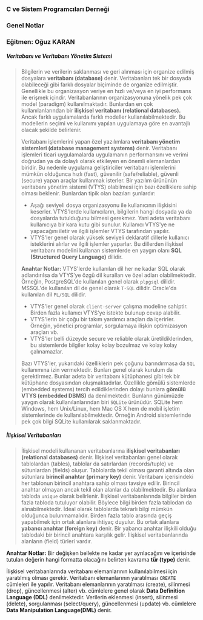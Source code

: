 ### C ve Sistem Programcıları Derneği
### Genel Notlar
### Eğitmen: Oğuz KARAN

##### Veritabanı ve Veritabanı Yönetim Sistemi

>Bilgilerin ve verilerin saklanması ve geri alınması için organize edilmiş dosyalara **veritabanı (database)** denir. Veritabanları tek bir dosyada olabileceği gibi farklı dosyalar biçiminde de organize edilmiştir. Genellikle bu organizasyon veriye en hızlı ve/veya en iyi performans ile erişmek içindir. Veritabanlarının organizasyonuna yönelik pek çok model (paradigm) kullanılmaktadır. Bunlardan en çok kullanılanlarından bir **ilişkisel veritabanı (relational databases).** Ancak farklı uygulamalarda farklı modeller kullanılabilmektedir. Bu modellerin seçimi ve kullanımı yapılan uygulamaya göre en avantajlı olacak şekilde belirlenir. 
>
>Veritabanı işlemlerini yapan özel yazılımlara **veritabanı yönetim sistemleri (database management systems)** denir. Veritabanı işlemleri ticari uygulamalarda uygulamanın performansını ve verimi doğrudan ya da dolaylı olarak etkileyen en önemli elemanlardan biridir. Bu nedenle uygulama geliştiriciler veritabanı işlemlerini mümkün olduğunca hızlı (fast), güvenilir (safe/reliable), güvenli (secure) yapan araçlar kullanmak isterler. Bir yazılım ürününün veritabanı yönetim sistemi (VTYS) olabilmesi için bazı özelliklere sahip olması beklenir. Bunlardan tipik olan bazıları şunlardır:
>
>- Aşağı seviyeli dosya organizasyonu ile kullanıcının ilişkisini keserler. VTYS'lerde kullanıcıların, bilgilerin hangi dosyada ya da dosyalarda tutulduğunu bilmesi gerekmez. Yani adeta veritabanı kullanıcıya bir kara kutu gibi sunulur. Kullanıcı VTYS'ye ne yapacağını iletir ve ilgili işlemler VTYS tarafından yapılır. 
>- VTYS'ler genel olarak yüksek seviyeli deklaratif dillerle kullanıcı isteklerini alırlar ve ilgili işlemler yaparlar. Bu dillerden ilişkisel veritabanı modelini kullanan sistemlerde en yaygın olanı **SQL (Structured Query Language)** dilidir. 
>
>**Anahtar Notlar:** VTYS'lerde kullanılan dil her ne kadar SQL olarak adlandırılsa da VTYS'ye özgü dil kuralları ve özel adları olabilmektedir. Örneğin, PostgreSQL'de kullanılan genel olarak `plpgsql` dilidir. MSSQL'de kullanılan dil de genel olarak `T-SQL` dilidir. Oracle'da kullanılan dil `PL/SQL` dilidir. 
>
>- VTYS'ler genel olarak `client-server` çalışma modeline sahiptir. Birden fazla kullanıcı VTYS'ye istekte bulunup cevap alabilir. 
>- VTYS'lerin bir çoğu bir takım yardımcı araçları da içerirler. Örneğin, yönetici programlar, sorgulamaya ilişkin optimizasyon araçları vb. 
>- VTYS'ler belli düzeyde secure ve reliable olarak üretildiklerinden, bu sistemlerde bilgiler kolay kolay bozulmaz ve kolay kolay çalınamazlar. 
>
>Bazı VTYS'ler, yukarıdaki özelliklerin pek çoğunu barındırmasa da `SQL` kullanımına izin vermektedir. Bunları genel olarak kurulum da gerektirmez. Bunlar adeta bir veritabanı kütüphanesi gibi tek bir kütüphane dosyasından oluşmaktadırlar. Özellikle gömülü sistemlerde (embedded systems) tercih edildiklerinden dolayı bunlara **gömülü VTYS (embedded DBMS)** da denilmektedir. Bunların günümüzde yaygın olarak kullanılanlarından biri `SQLite` ürünüdür. SQLite hem Windows, hem Unix/Linux, hem Mac OS X hem de mobil işletim sistemlerinde de kullanılabilmektedir. Örneğin Android sistemlerinde pek çok bilgi SQLite kullanılarak saklanmaktadır. 

##### İlişkisel Veritabanları 

>İlişkisel modeli kullananan veritabanlarına **ilişkisel veritabanları (relational databases)** denir.
>İlişkisel veritabanları genel olarak tablolardan (tables), tablolar da satırlardan (records/tuple) ve sütunlardan (fields) oluşur. Tablolarda tekil olması garanti altında olan sütunlara **birincil anahtar (primary key)** denir. Veritabanı içerisindeki her tablonun birincil anahtara sahip olması tavsiye edilir. Birincil anahtar olmayan ancak tekil olan alanlar da olabilmektedir. Bu alanlara tabloda `unique` olarak belirlenir. İlişkisel veritabanlarında bilgiler birden fazla tabloda tutuluyor olabilir. Böylece bilgi birden fazla tablodan da alınabilmektedir. İdeal olarak tablolarda tekrarlı bilgi mümkün olduğunca bulunmamalıdır. Birden fazla tablo arasında geçiş yapabilmek için ortak alanlara ihtiyaç duyulur. Bu ortak alanlara **yabancı anahtar (foreign key)** denir. Bir yabancı anahtar ilişkili olduğu tablodaki bir birincil anahtara karşılık gelir. İlişkisel veritabanlarında alanların (field) türleri vardır. 

**Anahtar Notlar:** Bir değişken bellekte ne kadar yer ayrılacağını ve içerisinde tutulan değerin hangi formatta olacağını belirten kavrama **tür (type)** denir. 

İlişkisel veritabanlarında veritabanı elemanlarının kullanılabilmesi için yaratılmış olması gerekir. Veritabanı elemanlarının yaratılması `CREATE` cümleleri ile yapılır. Veritabanı elemanlarının yaratılması (create), silinmesi (drop), güncellenmesi (alter) vb. cümlelere genel olarak **Data Definition Language (DDL)** denilmektedir. Verilerin eklenmesi (insert), silinmesi (delete), sorgulanması (select/query), güncellenmesi (update) vb. cümlelere **Data Manipulation Language(DML)** denir. 